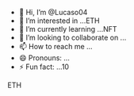 - 👋 Hi, I’m @Lucaso04
- 👀 I’m interested in ...ETH
- 🌱 I’m currently learning ...NFT
- 💞️ I’m looking to collaborate on ...
- 📫 How to reach me ...
- 😄 Pronouns: ...
- ⚡ Fun fact: ...10

<!---
Lucaso04/Lucaso04 is a ✨ special ✨ repository because its `README.md` (this file) appears on your GitHub profile.
You can click the Preview link to take a look at your changes.
--->ETH
